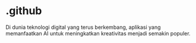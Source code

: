 # .github
Di dunia teknologi digital yang terus berkembang, aplikasi yang memanfaatkan AI untuk meningkatkan kreativitas menjadi semakin populer.
